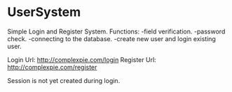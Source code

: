 # UserSystem

Simple Login and Register System.
  Functions:
      -field verification.
      -password check.
      -connecting to the database.
      -create new user and login existing user.
      

Login Url: http://complexpie.com/login
Register Url: http://complexpie.com/register

Session is not yet created during login.
